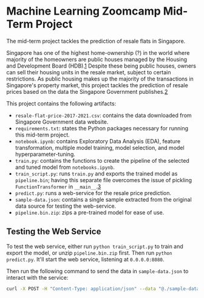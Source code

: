 # Machine Learning Zoomcamp Mid-Term Project
The mid-term project tackles the prediction of resale flats in Singapore.

Singapore has one of the highest home-ownership (?) in the world where majority
of the homeowners are public houses managed by the Housing and Development
Board (HDB).<super>[1][wiki]</super> Despite these being public houses, owners can sell
their housing units in the resale market, subject to certain restrictions.
As public housing makes up the majority of the transactions in Singapore's
property market, this project tackles the prediction of resale prices
based on the data the Singapore Government publishes.<super>[2][data]</super>

This project contains the following artifacts:

* `resale-flat-price-2017-2021.csv`: contains the data downloaded from
  Singapore Government data website.
* `requirements.txt`: states the Python packages necessary for running
  this mid-term project.
* `notebook.ipynb`: contains Exploratory Data Analysis (EDA), feature
  transformation, multiple model training, model selection, and model
  hyperparameter-tuning.
* `train.py`: contains the functions to create the pipeline of the selected
  and tuned model from `notebooks.ipynb`.
* `train_script.py`: runs `train.py` and exports the trained model as
  `pipeline.bin`; having this separate file overcomes the issue of pickling
  `FunctionTransformer` in `__main__`.<super>[3][issue]</super>
* `predict.py`: runs a web-service for the resale price prediction.
* `sample-data.json`: contains a single sample extracted from the original
  data source for testing the web-service.
* `pipeline.bin.zip`: zips a pre-trained model for ease of use.

## Testing the Web Service

To test the web service, either run `python train_script.py` to train and export
the model, or unzip `pipeline.bin.zip` first. Then run `python predict.py`.
It'll start the web service, listening at `0.0.0.0:8080`.

Then run the following command to send the data in `sample-data.json`
to interact with the service:

```bash
curl -X POST -H "Content-Type: application/json" --data "@./sample-data.json" http://localhost:8080/
```

[wiki]: https://en.wikipedia.org/wiki/Public_housing_in_Singapore
[data]: https://data.gov.sg/dataset/resale-flat-prices
[issue]: https://github.com/scikit-learn/scikit-learn/issues/12904
